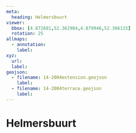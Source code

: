 ```yaml
---
meta:
  heading: Helmersbuurt
viewer:
  bbox: [4.872681,52.362984,4.879946,52.366115]
  rotation: 25
allmaps:
  - annotation:
    label: 
xyz:
  url:
  label: 
geojson: 
  - filename: 14-2004extension.geojson
    label:
  - filename: 14-2004terrace.geojson
    label: 
---
```

# Helmersbuurt